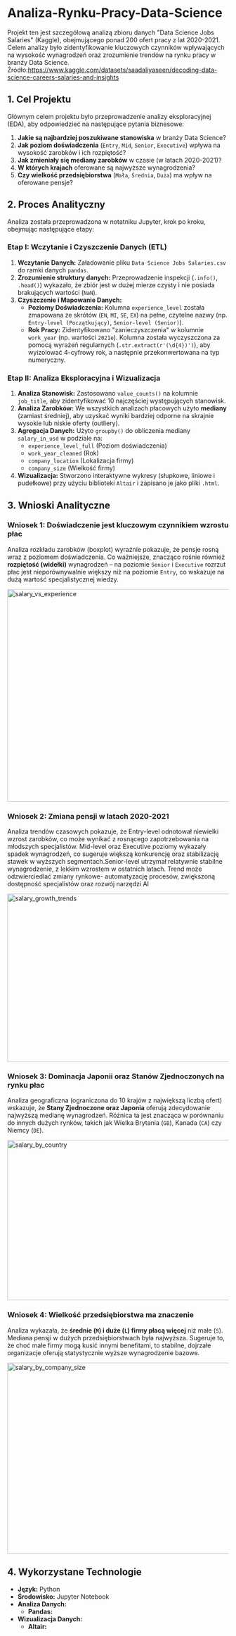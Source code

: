 # Analiza-Rynku-Pracy-Data-Science

Projekt ten jest szczegółową analizą zbioru danych "Data Science Jobs Salaries" (Kaggle), obejmującego ponad 200 ofert pracy z lat 2020-2021. Celem analizy było zidentyfikowanie kluczowych czynników wpływających na wysokość wynagrodzeń oraz zrozumienie  trendów na rynku pracy w branży Data Science.
Źródło:https://www.kaggle.com/datasets/saadaliyaseen/decoding-data-science-careers-salaries-and-insights

## 1. Cel Projektu

Głównym celem projektu było przeprowadzenie analizy eksploracyjnej (EDA), aby odpowiedzieć na następujące pytania biznesowe:

1.  **Jakie są najbardziej poszukiwane stanowiska** w branży Data Science?
2.  **Jak poziom doświadczenia** (`Entry`, `Mid`, `Senior`, `Executive`) wpływa na wysokość zarobków i ich rozpiętość?
3.  **Jak zmieniały się mediany zarobków** w czasie (w latach 2020-2021)?
4.  **W których krajach** oferowane są najwyższe wynagrodzenia?
5.  **Czy wielkość przedsiębiorstwa** (`Mała`, `Średnia`, `Duża`) ma  wpływ na oferowane pensje?

## 2. Proces Analityczny

Analiza została przeprowadzona w notatniku Jupyter, krok po kroku, obejmując następujące etapy:

### Etap I: Wczytanie i Czyszczenie Danych (ETL)

1.  **Wczytanie Danych:** Załadowanie pliku `Data Science Jobs Salaries.csv` do ramki danych `pandas`.
2.  **Zrozumienie struktury danych:** Przeprowadzenie inspekcji (`.info()`, `.head()`) wykazało, że zbiór jest w dużej mierze czysty i nie posiada brakujących wartości (`NaN`).
3.  **Czyszczenie i Mapowanie Danych:**
    * **Poziomy Doświadczenia:** Kolumna `experience_level` została zmapowana ze skrótów (`EN`, `MI`, `SE`, `EX`) na pełne, czytelne nazwy (np. `Entry-level (Początkujący)`, `Senior-level (Senior)`).
    * **Rok Pracy:** Zidentyfikowano "zanieczyszczenia" w kolumnie `work_year` (np. wartości `2021e`). Kolumna została wyczyszczona za pomocą wyrażeń regularnych (`.str.extract(r'(\d{4})')`), aby wyizolować 4-cyfrowy rok, a następnie przekonwertowana na typ numeryczny.

### Etap II: Analiza Eksploracyjna i Wizualizacja

1.  **Analiza Stanowisk:** Zastosowano `value_counts()` na kolumnie `job_title`, aby zidentyfikować 10 najczęściej występujących stanowisk.
2.  **Analiza Zarobków:** We wszystkich analizach płacowych użyto **mediany** (zamiast średniej), aby uzyskać wyniki bardziej odporne na skrajnie wysokie lub niskie oferty (outliery).
3.  **Agregacja Danych:** Użyto `groupby()` do obliczenia mediany `salary_in_usd` w podziale na:
    * `experience_level_full` (Poziom doświadczenia)
    * `work_year_cleaned` (Rok)
    * `company_location` (Lokalizacja firmy)
    * `company_size` (Wielkość firmy)
4.  **Wizualizacja:** Stworzono interaktywne wykresy (słupkowe, liniowe i pudełkowe) przy użyciu biblioteki `Altair` i zapisano je jako pliki `.html`.


## 3. Wnioski Analityczne

### Wniosek 1: Doświadczenie jest kluczowym czynnikiem wzrostu płac
Analiza rozkładu zarobków (boxplot) wyraźnie pokazuje, że pensje rosną wraz z poziomem doświadczenia. Co ważniejsze, znacząco rośnie również **rozpiętość (widełki)** wynagrodzeń – na poziomie `Senior` i `Executive` rozrzut płac jest nieporównywalnie większy niż na poziomie `Entry`, co wskazuje na dużą wartość specjalistycznej wiedzy.

<img width="869" height="483" alt="salary_vs_experience" src="https://github.com/user-attachments/assets/9e2ef4df-0c1e-4ccf-bc19-3f10daf145e2" />


### Wniosek 2: Zmiana pensji w latach 2020-2021
Analiza trendów czasowych pokazuje, że Entry-level odnotował niewielki wzrost zarobków, co może wynikać z rosnącego zapotrzebowania na młodszych specjalistów. Mid-level oraz Executive poziomy wykazały spadek wynagrodzeń, co sugeruje większą konkurencję oraz stabilizację stawek w wyższych segmentach.Senior-level utrzymał relatywnie stabilne wynagrodzenie, z lekkim wzrostem w ostatnich latach. Trend może odzwierciedlać zmiany rynkowe- automatyzację procesów, zwiększoną dostępność specjalistów oraz rozwój narzędzi AI

<img width="1032" height="382" alt="salary_growth_trends" src="https://github.com/user-attachments/assets/2b58e9ee-c585-44c3-9564-8e4ec6dc5e62" />


### Wniosek 3: Dominacja Japonii oraz Stanów Zjednoczonych na rynku płac
Analiza geograficzna (ograniczona do 10 krajów z największą liczbą ofert)  wskazuje, że **Stany Zjednoczone oraz Japonia** oferują zdecydowanie najwyższą medianę wynagrodzeń. Różnica ta jest znacząca w porównaniu do innych dużych rynków, takich jak Wielka Brytania (`GB`), Kanada (`CA`) czy Niemcy (`DE`).

<img width="869" height="364" alt="salary_by_country" src="https://github.com/user-attachments/assets/16018c9f-20f2-48c4-a0dc-9197c3b2dc6d" />


### Wniosek 4: Wielkość przedsiębiorstwa ma znaczenie
Analiza wykazała, że **średnie (`M`) i duże (`L`) firmy płacą więcej** niż małe (`S`). Mediana pensji w dużych przedsiębiorstwach była najwyższa. Sugeruje to, że choć  małe firmy mogą kusić innymi benefitami, to stabilne, dojrzałe organizacje oferują statystycznie wyższe wynagrodzenie bazowe.

<img width="869" height="434" alt="salary_by_company_size" src="https://github.com/user-attachments/assets/ba6e2ef2-60ca-4a19-8fb3-512efb94c40c" />



## 4. Wykorzystane Technologie

* **Język:** Python
* **Środowisko:** Jupyter Notebook
* **Analiza Danych:**
    * **Pandas:** 
* **Wizualizacja Danych:**
    * **Altair:**
